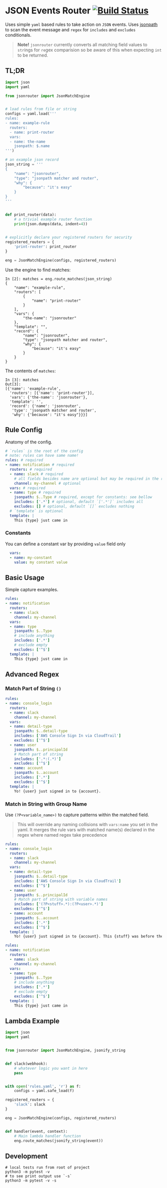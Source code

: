 
# JSON Events Router [![Build Status](https://travis-ci.org/srhopkins/jsonrouter.svg?branch=master)](https://travis-ci.org/srhopkins/jsonrouter)

Uses simple `yaml` based rules to take action on `JSON` events. Uses [jsonpath](https://readthedocs.org/projects/jsonpath-rw/) to scan the event message and `regex` for `includes` and `excludes` conditionals.

> **Note!** `jsonrouter` currently converts all matching field values to `str`ings for `re`gex comparision so be aware of this when expecting `int` to be returned.

## TL;DR

```python
import json
import yaml

from jsonrouter import JsonMatchEngine


# load rules from file or string
configs = yaml.load('''
rules:
- name: example-rule
  routers: 
  - name: print-router
  vars:
  - name: the-name
    jsonpath: $.name
''')

# an example json record
json_string = '''
{
    "name": "jsonrouter",
    "type": "jsonpath matcher and router",
    "why": {
        "because": "it's easy"
    }
}
'''


def print_router(data):
    # a trivial example router function
    print(json.dumps(data, indent=4))
    

# explicitly declare your registered routers for security
registered_routers = {
    'print-router': print_router
}

eng = JsonMatchEngine(configs, registered_routers)
```

Use the engine to find matches:

```
In [2]: matches = eng.route_matches(json_string)
{
    "name": "example-rule",
    "routers": [
        {
            "name": "print-router"
        }
    ],
    "vars": {
        "the-name": "jsonrouter"
    },
    "template": "",
    "record": {
        "name": "jsonrouter",
        "type": "jsonpath matcher and router",
        "why": {
            "because": "it's easy"
        }
    }
}
```

The contents of `matches`:

```
In [3]: matches
Out[3]:
[{'name': 'example-rule',
  'routers': [{'name': 'print-router'}],
  'vars': {'the-name': 'jsonrouter'},
  'template': '',
  'record': {'name': 'jsonrouter',
   'type': 'jsonpath matcher and router',
   'why': {'because': "it's easy"}}}]

```

## Rule Config

Anatomy of the config.

```yaml
# `rules` is the root of the config
# note: rules can have same name!
rules: # required
- name: notification # required
  routers: # required
  - name: slack # required
    # all fields besides name are optional but may be required in the router
    channel: my-channel # optional
  vars: # required
  - name: type # required
    jsonpath: $..Type # required, except for constants: see bellow 
    includes: ['.*'] # optional, default `['.*']` includes all
    excludes: [] # optional, default `[]` excludes nothing
  # `template` is optional
  template: | 
    This {type} just came in
```

### Constants

You can define a constant var by providing `value` field only

```yaml
  vars:
  - name: my-constant
    value: my constant value
```

## Basic Usage

Simple capture examples. 

```yaml
rules:
- name: notification
  routers: 
  - name: slack
    channel: my-channel
  vars:
  - name: type
    jsonpath: $..Type
    # include anything
    includes: ['.*']
    # exclude empty
    excludes: ['^$']
  template: |
    This {type} just came in
```

## Advanced Regex

### Match Part of String `()`

```yaml
rules:
- name: console_login
  routers: 
  - name: slack
    channel: my-channel
  vars:
  - name: detail-type
    jsonpath: $..detail-type
    includes: ['AWS Console Sign In via CloudTrail']
    excludes: ['^$']
  - name: user
    jsonpath: $..principalId
    # Match part of string
    includes: ['.*:(.*)']
    excludes: ['^$']
  - name: account
    jsonpath: $..account
    includes: ['.*']
    excludes: ['^$']    
  template: |
    Yo! {user} just signed in to {account}.
```

### Match in String with Group Name

Use `(?P<variable_name>)` to capture patterns within the matched field.

> This will override any naming collisions with `vars:name` you set in the yaml. It merges the rule vars with matched name(s) declared in the regex where named regex take precedence

```yaml
rules:
- name: console_login
  routers: 
  - name: slack
    channel: my-channel
  vars:
  - name: detail-type
    jsonpath: $..detail-type
    includes: ['AWS Console Sign In via CloudTrail']
    excludes: ['^$']
  - name: user
    jsonpath: $..principalId
    # Match part of string with variable names
    includes: ['(?P<stuff>.*):(?P<user>.*)']
    excludes: ['^$']
  - name: account
    jsonpath: $..account
    includes: ['.*']
    excludes: ['^$']    
  template: |
    Yo! {user} just signed in to {account}. This {stuff} was before the user.
```

```yaml
rules:
- name: notification
  routers: 
  - name: slack
    channel: my-channel
  vars:
  - name: type
    jsonpath: $..Type
    # include anything
    includes: ['.*']
    # exclude empty
    excludes: ['^$']
  template: |
    This {type} just came in
```

## Lambda Example


```python
import json
import yaml


from jsonrouter import JsonMatchEngine, jsonify_string


def slack(webhook):
    # whatever logic you want in here
    pass


with open('rules.yaml', 'r') as f:
    configs = yaml.safe_load(f)

registered_routers = {
    'slack': slack
}

eng = JsonMatchEngine(configs, registered_routers)


def handler(event, context):
    # Main lambda handler function
    eng.route_matches(jsonify_string(event))
```

## Development

```
# local tests run from root of project
python3 -m pytest -v
# to see print output use `-s`
python3 -m pytest -v -s
```